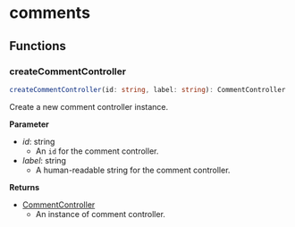# comments

## Functions

### createCommentController

```typescript
createCommentController(id: string, label: string): CommentController
```

Create a new comment controller instance.

**Parameter**

+ *id*: string
  + An `id` for the comment controller.
+ *label*: string
  + A human-readable string for the comment controller.

**Returns**

+ [CommentController]
  + An instance of comment controller.

[CommentController]: CommentController.md
